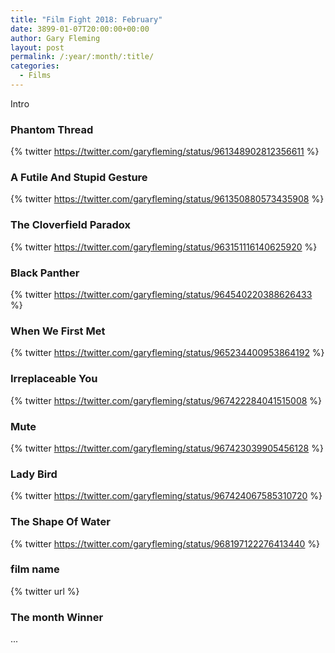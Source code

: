 ```yaml
---
title: "Film Fight 2018: February"
date: 3899-01-07T20:00:00+00:00
author: Gary Fleming
layout: post
permalink: /:year/:month/:title/
categories:
  - Films
---
```


Intro

### Phantom Thread

{% twitter https://twitter.com/garyfleming/status/961348902812356611 %}

### A Futile And Stupid Gesture

{% twitter https://twitter.com/garyfleming/status/961350880573435908 %}

### The Cloverfield Paradox

{% twitter https://twitter.com/garyfleming/status/963151116140625920 %}

### Black Panther

{% twitter https://twitter.com/garyfleming/status/964540220388626433 %}

### When We First Met

{% twitter https://twitter.com/garyfleming/status/965234400953864192 %}

### Irreplaceable You

{% twitter https://twitter.com/garyfleming/status/967422284041515008 %}

### Mute

{% twitter https://twitter.com/garyfleming/status/967423039905456128 %}

### Lady Bird

{% twitter https://twitter.com/garyfleming/status/967424067585310720 %}

### The Shape Of Water

{% twitter https://twitter.com/garyfleming/status/968197122276413440 %}

### film name

{% twitter url %}

### The month Winner

...
